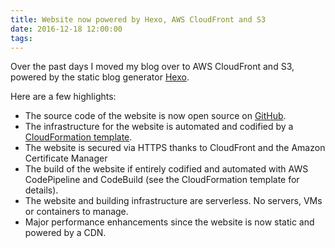 ```yaml
---
title: Website now powered by Hexo, AWS CloudFront and S3 
date: 2016-12-18 12:00:00
tags:
---
```


Over the past days I moved my blog over to AWS CloudFront and S3, powered by the static blog generator [Hexo](https://hexo.io/).

Here are a few highlights:

 - The source code of the website is now open source on [GitHub](https://github.com/s0enke/ruempler.eu).
 - The infrastructure for the website is automated and codified by a [CloudFormation template](https://github.com/s0enke/cloudformation-templates/blob/master/templates/hexo-website-cdn-pipeline.yml).
 - The website is secured via HTTPS thanks to CloudFront and the Amazon Certificate Manager
 - The build of the website if entirely codified and automated with AWS CodePipeline and CodeBuild (see the CloudFormation template for details).
 - The website and building infrastructure are serverless. No servers, VMs or containers to manage.
 - Major performance enhancements since the website is now static and powered by a CDN.